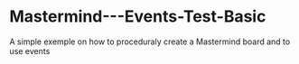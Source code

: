 # Mastermind---Events-Test-Basic
A simple exemple on how to proceduraly create a Mastermind board and to use events
